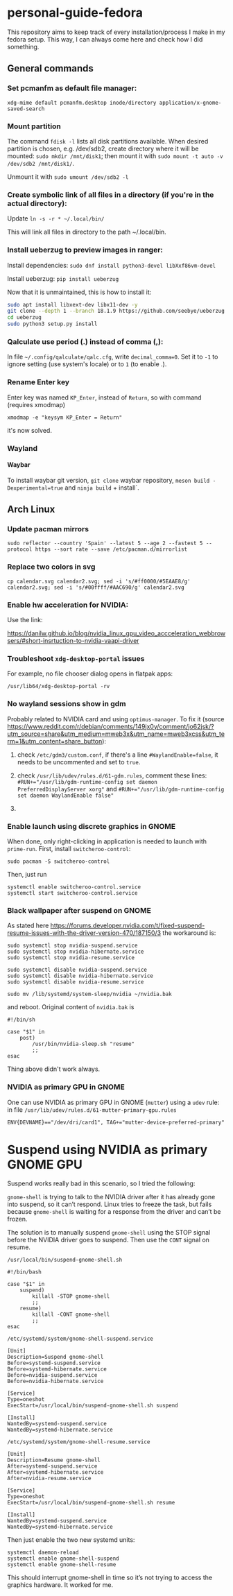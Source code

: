 # personal-guide-fedora

This repository aims to keep track of every installation/process I make in my fedora setup. This way, I can always come here and check how I did something.

## General commands

### Set pcmanfm as default file manager:
```
xdg-mime default pcmanfm.desktop inode/directory application/x-gnome-saved-search
```

### Mount partition

The command ```fdisk -l``` lists all disk partitions available. When desired partition is chosen, e.g. /dev/sdb2, create directory where it will be mounted: ```sudo mkdir /mnt/disk1```; then mount it with ```sudo mount -t auto -v /dev/sdb2 /mnt/disk1/```.

Unmount it with ```sudo umount /dev/sdb2 -l```

### Create symbolic link of all files in a directory (if you're in the actual directory):

Update `ln -s -r * ~/.local/bin/`

This will link all files in directory to the path ~/.local/bin.

### Install ueberzug to preview images in ranger:

Install dependencies: `sudo dnf install python3-devel libXxf86vm-devel`

Install ueberzug: `pip install ueberzug`

Now that it is unmaintained, this is how to install it:
```bash
sudo apt install libxext-dev libx11-dev -y
git clone --depth 1 --branch 18.1.9 https://github.com/seebye/ueberzug.git
cd ueberzug
sudo python3 setup.py install
```

### Qalculate use period (.) instead of comma (,):

In file `~/.config/qalculate/qalc.cfg`, write `decimal_comma=0`. Set it to `-1` to ignore setting (use system's locale) or to `1` (to enable .).

### Rename Enter key

Enter key was named `KP_Enter`, instead of `Return`, so with command (requires xmodmap)
```
xmodmap -e "keysym KP_Enter = Return"
```
it's now solved. 

### Wayland

#### Waybar

To install waybar git version, `git clone` waybar repository, `meson build -Dexperimental=true` and `ninja build` +  install`.  

## Arch Linux

### Update pacman mirrors

```
sudo reflector --country 'Spain' --latest 5 --age 2 --fastest 5 --protocol https --sort rate --save /etc/pacman.d/mirrorlist
```

### Replace two colors in svg

```
cp calendar.svg calendar2.svg; sed -i 's/#ff0000/#5EAAE8/g' calendar2.svg; sed -i 's/#00ffff/#AAC690/g' calendar2.svg
```

### Enable hw acceleration for NVIDIA:

Use the link:

https://danilw.github.io/blog/nvidia_linux_gpu_video_accceleration_webbrowsers/#short-insrtuction-to-nvidia-vaapi-driver

### Troubleshoot `xdg-desktop-portal` issues

For example, no file chooser dialog opens in flatpak apps:
```
/usr/lib64/xdg-desktop-portal -rv
```

### No wayland sessions show in gdm

Probably related to NVIDIA card and using `optimus-manager`. To fix it (source https://www.reddit.com/r/debian/comments/149jx0y/comment/jo62jsk/?utm_source=share&utm_medium=mweb3x&utm_name=mweb3xcss&utm_term=1&utm_content=share_button):

1. check `/etc/gdm3/custom.conf`, if there's a line `#WaylandEnable=false`, it needs to be uncommented and set to `true`.

2. check `/usr/lib/udev/rules.d/61-gdm.rules`, comment these lines: `#RUN+="/usr/lib/gdm-runtime-config set daemon PreferredDisplayServer xorg"` and `#RUN+="/usr/lib/gdm-runtime-config set daemon WaylandEnable false"`
3. 

### Enable launch using discrete graphics in GNOME

When done, only right-clicking in application is needed to launch with `prime-run`. First, install `switcheroo-control`:
```
sudo pacman -S switcheroo-control
```
Then, just run
```
systemctl enable switcheroo-control.service
systemctl start switcheroo-control.service
```

### Black wallpaper after suspend on GNOME

As stated here https://forums.developer.nvidia.com/t/fixed-suspend-resume-issues-with-the-driver-version-470/187150/3 the workaround is:
```
sudo systemctl stop nvidia-suspend.service
sudo systemctl stop nvidia-hibernate.service
sudo systemctl stop nvidia-resume.service

sudo systemctl disable nvidia-suspend.service
sudo systemctl disable nvidia-hibernate.service
sudo systemctl disable nvidia-resume.service

sudo mv /lib/systemd/system-sleep/nvidia ~/nvidia.bak
```
and reboot. Original content of `nvidia.bak` is
```
#!/bin/sh

case "$1" in
    post)
        /usr/bin/nvidia-sleep.sh "resume"
        ;;
esac
```

Thing above didn't work always.

### NVIDIA as primary GPU in GNOME

One can use NVIDIA as primary GPU in GNOME (`mutter`) using a `udev` rule: in file `/usr/lib/udev/rules.d/61-mutter-primary-gpu.rules`
```
ENV{DEVNAME}=="/dev/dri/card1", TAG+="mutter-device-preferred-primary"
```

# Suspend using NVIDIA as primary GNOME GPU

Suspend works really bad in this scenario, so I tried the following:

`gnome-shell` is trying to talk to the NVIDIA driver after it has already gone into suspend, so it can’t respond. Linux tries to freeze the task, but fails because `gnome-shell` is waiting for a response from the driver and can’t be frozen.

The solution is to manually suspend `gnome-shell` using the STOP signal before the NVIDIA driver goes to suspend. Then use the `CONT` signal on resume.

`/usr/local/bin/suspend-gnome-shell.sh`
```
#!/bin/bash

case "$1" in
    suspend)
        killall -STOP gnome-shell
        ;;
    resume)
        killall -CONT gnome-shell
        ;;
esac
```

`/etc/systemd/system/gnome-shell-suspend.service`
```
[Unit]
Description=Suspend gnome-shell
Before=systemd-suspend.service
Before=systemd-hibernate.service
Before=nvidia-suspend.service
Before=nvidia-hibernate.service

[Service]
Type=oneshot
ExecStart=/usr/local/bin/suspend-gnome-shell.sh suspend

[Install]
WantedBy=systemd-suspend.service
WantedBy=systemd-hibernate.service
```

`/etc/systemd/system/gnome-shell-resume.service`
```
[Unit]
Description=Resume gnome-shell
After=systemd-suspend.service
After=systemd-hibernate.service
After=nvidia-resume.service

[Service]
Type=oneshot
ExecStart=/usr/local/bin/suspend-gnome-shell.sh resume

[Install]
WantedBy=systemd-suspend.service
WantedBy=systemd-hibernate.service
```
Then just enable the two new systemd units:
```
systemctl daemon-reload
systemctl enable gnome-shell-suspend
systemctl enable gnome-shell-resume
```
This should interrupt gnome-shell in time so it’s not trying to access the graphics hardware. It worked for me.


